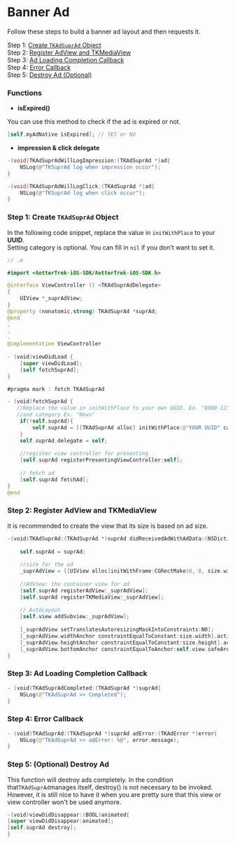 # Banner Ad

Follow these steps to build a banner ad layout and then requests it.

Step 1: [Create `TKAdSuprAd` Object](banner-ad.md#step-1-create-tkadsuprad-object)\
Step 2: [Register AdView and TKMediaView](banner-ad.md#step-2-register-adview-and-tkmediaview)\
Step 3: [Ad Loading Completion Callback](banner-ad.md#step-3-ad-loading-completion-callback)\
Step 4: [Error Callback](banner-ad.md#step-4-error-callback)\
Step 5: [Destroy Ad (Optional)](banner-ad.md#step-5-optional-destroy-ad)

### Functions

* **isExpired()**

You can use this method to check if the ad is expired or not.

```swift
[self.myAdNative isExpired]; // YES or NO
```

* **impression & click delegate**

```objectivec
-(void)TKAdSuprAdWillLogImpression:(TKAdSuprAd *)ad{
    NSLog(@"TKSuprAd log when impression occur");
}

-(void)TKAdSuprAdWillLogClick:(TKAdSuprAd *)ad{
    NSLog(@"TKSuprAd log when click occur");
}
```

### Step 1: Create `TKAdSuprAd` Object

In the following code snippet, replace the value in `initWithPlace` to your **UUID**.\
Setting category is optional. You can fill in `nil` if you don't want to set it.

```swift
// .m

#import <AotterTrek-iOS-SDK/AotterTrek-iOS-SDK.h>

@interface ViewController () <TKAdSuprAdDelegate>
{
    UIView *_suprAdView;
}
@property (nonatomic,strong) TKAdSuprAd *suprAd;
@end
.
.
.
@implementation ViewController
  
- (void)viewDidLoad {
    [super viewDidLoad];
    [self fetchSuprAd];
}

#pragma mark : fetch TKAdSuprAd

- (void)fetchSuprAd {
   //Replace the value in initWithPlace to your own UUID. Ex. "0000-12345-6789-000"
   //and category Ex. "News"
    if(!self.suprAd){
        self.suprAd = [[TKAdSuprAd alloc] initWithPlace:@"YOUR UUID" category:@"CATEGORIES"];
    }
    self.suprAd.delegate = self;
  
    //register view controller for presenting
    [self.suprAd registerPresentingViewController:self];
    
    // fetch ad
    [self.suprAd fetchAd];
}
@end
```

### Step 2: Register AdView and TKMediaView

It is recommended to create the view that its size is based on ad size.

```swift
-(void)TKAdSuprAd:(TKAdSuprAd *)suprAd didReceivedAdWithAdData:(NSDictionary *)adData preferedMediaViewSize:(CGSize)size isVideoAd{
  
    self.suprAd = suprAd;
    
    //size for the ad
    _suprAdView = [[UIView alloc]initWithFrame:CGRectMake(0, 0, size.width, size.height)];
    
    //AdView: the container view for ad
    [self.suprAd registerAdView:_suprAdView];
    [self.suprAd registerTKMediaView:_suprAdView];
    
    // AutoLayout
    [self.view addSubview:_suprAdView];
    
    [_suprAdView setTranslatesAutoresizingMaskIntoConstraints:NO];
    [_suprAdView.widthAnchor constraintEqualToConstant:size.width].active = YES;
    [_suprAdView.heightAnchor constraintEqualToConstant:size.height].active = YES;
    [_suprAdView.bottomAnchor constraintEqualToAnchor:self.view.safeAreaLayoutGuide.bottomAnchor].active = YES;
}
```

### Step 3: Ad Loading Completion Callback

```swift
- (void)TKAdSuprAdCompleted:(TKAdSuprAd *)suprAd{
    NSLog(@"TKAdSuprAd >> Completed");
}
```

### Step 4: Error Callback

```swift
- (void)TKAdSuprAd:(TKAdSuprAd *)suprAd adError:(TKAdError *)error{
    NSLog(@"TKAdSuprAd >> adError: %@", error.message);
}
```

### Step 5: (Optional) Destroy Ad

This function will destroy ads completely. In the condition that`TKAdSuprAd`manages itself, destroy() is not necessary to be invoked. However, it is still nice to have it when you are pretty sure that this view or view controller won't be used anymore.

```swift
-(void)viewDidDisappear:(BOOL)animated{
[super viewDidDisappear:animated];
[self.suprAd destroy];
}
```

###
